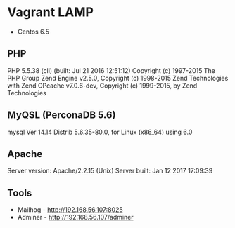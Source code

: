 # Vagrant LAMP

* Centos 6.5

## PHP
PHP 5.5.38 (cli) (built: Jul 21 2016 12:51:12)
Copyright (c) 1997-2015 The PHP Group
Zend Engine v2.5.0, Copyright (c) 1998-2015 Zend Technologies
    with Zend OPcache v7.0.6-dev, Copyright (c) 1999-2015, by Zend Technologies

## MyQSL (PerconaDB 5.6)
mysql  Ver 14.14 Distrib 5.6.35-80.0, for Linux (x86_64) using  6.0

## Apache

Server version: Apache/2.2.15 (Unix)
Server built:   Jan 12 2017 17:09:39

## Tools

* Mailhog - http://192.168.56.107:8025
* Adminer - http://192.168.56.107/adminer

